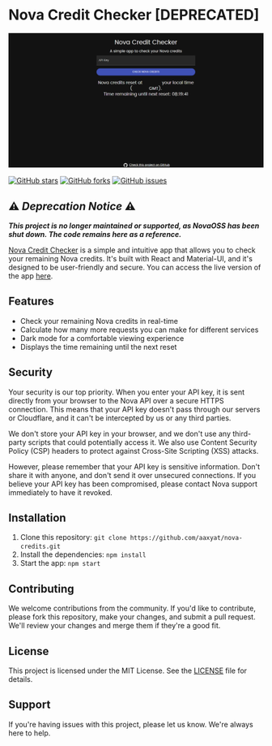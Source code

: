 # Nova Credit Checker [DEPRECATED]

![Nova Credit Checker](./public/screenshot.png)

[![GitHub stars](https://img.shields.io/github/stars/aaxyat/nova-credits.svg)](https://github.com/aaxyat/nova-credits/stargazers)
[![GitHub forks](https://img.shields.io/github/forks/aaxyat/nova-credits.svg)](https://github.com/aaxyat/nova-credits/network/members)
[![GitHub issues](https://img.shields.io/github/issues/aaxyat/nova-credits.svg)](https://github.com/aaxyat/nova-credits/issues)

## ⚠️ **_Deprecation Notice_** ⚠️

**_This project is no longer maintained or supported, as NovaOSS has been shut down. The code remains here as a reference._**


[Nova Credit Checker](https://novacredits.netlify.app/) is a simple and intuitive app that allows you to check your remaining Nova credits. It's built with React and Material-UI, and it's designed to be user-friendly and secure. You can access the live version of the app [here](https://novacredits.netlify.app/).

## Features

- Check your remaining Nova credits in real-time
- Calculate how many more requests you can make for different services
- Dark mode for a comfortable viewing experience
- Displays the time remaining until the next reset

## Security

Your security is our top priority. When you enter your API key, it is sent directly from your browser to the Nova API over a secure HTTPS connection. This means that your API key doesn't pass through our servers or Cloudflare, and it can't be intercepted by us or any third parties.

We don't store your API key in your browser, and we don't use any third-party scripts that could potentially access it. We also use Content Security Policy (CSP) headers to protect against Cross-Site Scripting (XSS) attacks.

However, please remember that your API key is sensitive information. Don't share it with anyone, and don't send it over unsecured connections. If you believe your API key has been compromised, please contact Nova support immediately to have it revoked.

## Installation

1. Clone this repository: `git clone https://github.com/aaxyat/nova-credits.git`
2. Install the dependencies: `npm install`
3. Start the app: `npm start`

## Contributing

We welcome contributions from the community. If you'd like to contribute, please fork this repository, make your changes, and submit a pull request. We'll review your changes and merge them if they're a good fit.

## License

This project is licensed under the MIT License. See the [LICENSE](LICENSE) file for details.

## Support

If you're having issues with this project, please let us know. We're always here to help.
